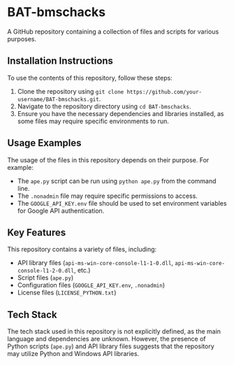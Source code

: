 # BAT-bmschacks
A GitHub repository containing a collection of files and scripts for various purposes.

## Installation Instructions
To use the contents of this repository, follow these steps:
1. Clone the repository using `git clone https://github.com/your-username/BAT-bmschacks.git`.
2. Navigate to the repository directory using `cd BAT-bmschacks`.
3. Ensure you have the necessary dependencies and libraries installed, as some files may require specific environments to run.

## Usage Examples
The usage of the files in this repository depends on their purpose. For example:
* The `ape.py` script can be run using `python ape.py` from the command line.
* The `.nonadmin` file may require specific permissions to access.
* The `GOOGLE_API_KEY.env` file should be used to set environment variables for Google API authentication.

## Key Features
This repository contains a variety of files, including:
* API library files (`api-ms-win-core-console-l1-1-0.dll`, `api-ms-win-core-console-l1-2-0.dll`, etc.)
* Script files (`ape.py`)
* Configuration files (`GOOGLE_API_KEY.env`, `.nonadmin`)
* License files (`LICENSE_PYTHON.txt`)

## Tech Stack
The tech stack used in this repository is not explicitly defined, as the main language and dependencies are unknown. However, the presence of Python scripts (`ape.py`) and API library files suggests that the repository may utilize Python and Windows API libraries.